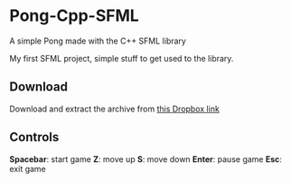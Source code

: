 # Pong-Cpp-SFML

A simple Pong made with the C++ SFML library

My first SFML project, simple stuff to get used to the library.

## Download

Download and extract the archive from [this Dropbox link](https://www.dropbox.com/scl/fi/1f68413h6skizg0m0fthy/Pong-release.rar?rlkey=y5f2tqmm4si0xjznbkjph22ji&dl=0)

## Controls

**Spacebar**: start game
**Z**: move up
**S**: move down
**Enter**: pause game
**Esc**: exit game

